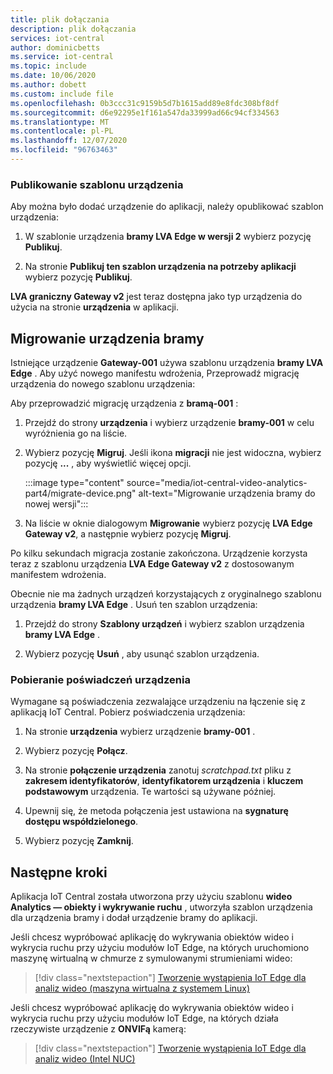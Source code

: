 ```yaml
---
title: plik dołączania
description: plik dołączania
services: iot-central
author: dominicbetts
ms.service: iot-central
ms.topic: include
ms.date: 10/06/2020
ms.author: dobett
ms.custom: include file
ms.openlocfilehash: 0b3ccc31c9159b5d7b1615add89e8fdc308bf8df
ms.sourcegitcommit: d6e92295e1f161a547da33999ad66c94cf334563
ms.translationtype: MT
ms.contentlocale: pl-PL
ms.lasthandoff: 12/07/2020
ms.locfileid: "96763463"
---
```

### <a name="publish-the-device-template"></a>Publikowanie szablonu urządzenia

Aby można było dodać urządzenie do aplikacji, należy opublikować szablon urządzenia:

1. W szablonie urządzenia **bramy LVA Edge w wersji 2** wybierz pozycję **Publikuj**.

1. Na stronie **Publikuj ten szablon urządzenia na potrzeby aplikacji** wybierz pozycję **Publikuj**.

**LVA graniczny Gateway v2** jest teraz dostępna jako typ urządzenia do użycia na stronie **urządzenia** w aplikacji.

## <a name="migrate-the-gateway-device"></a>Migrowanie urządzenia bramy

Istniejące urządzenie **Gateway-001** używa szablonu urządzenia **bramy LVA Edge** . Aby użyć nowego manifestu wdrożenia, Przeprowadź migrację urządzenia do nowego szablonu urządzenia:

Aby przeprowadzić migrację urządzenia z **bramą-001** :

1. Przejdź do strony **urządzenia** i wybierz urządzenie **bramy-001** w celu wyróżnienia go na liście.

1. Wybierz pozycję **Migruj**. Jeśli ikona **migracji** nie jest widoczna, wybierz pozycję **...** , aby wyświetlić więcej opcji.

    :::image type="content" source="media/iot-central-video-analytics-part4/migrate-device.png" alt-text="Migrowanie urządzenia bramy do nowej wersji":::

1. Na liście w oknie dialogowym **Migrowanie** wybierz pozycję **LVA Edge Gateway v2**, a następnie wybierz pozycję **Migruj**.

Po kilku sekundach migracja zostanie zakończona. Urządzenie korzysta teraz z szablonu urządzenia **LVA Edge Gateway v2** z dostosowanym manifestem wdrożenia.

Obecnie nie ma żadnych urządzeń korzystających z oryginalnego szablonu urządzenia **bramy LVA Edge** . Usuń ten szablon urządzenia:

1. Przejdź do strony **Szablony urządzeń** i wybierz szablon urządzenia **bramy LVA Edge** .

1. Wybierz pozycję **Usuń** , aby usunąć szablon urządzenia.

### <a name="get-the-device-credentials"></a>Pobieranie poświadczeń urządzenia

Wymagane są poświadczenia zezwalające urządzeniu na łączenie się z aplikacją IoT Central. Pobierz poświadczenia urządzenia:

1. Na stronie **urządzenia** wybierz urządzenie **bramy-001** .

1. Wybierz pozycję **Połącz**.

1. Na stronie **połączenie urządzenia** zanotuj *scratchpad.txt* pliku z **zakresem identyfikatorów**, **identyfikatorem urządzenia** i **kluczem podstawowym** urządzenia. Te wartości są używane później.

1. Upewnij się, że metoda połączenia jest ustawiona na **sygnaturę dostępu współdzielonego**.

1. Wybierz pozycję **Zamknij**.

## <a name="next-steps"></a>Następne kroki

Aplikacja IoT Central została utworzona przy użyciu szablonu **wideo Analytics — obiekty i wykrywanie ruchu** , utworzyła szablon urządzenia dla urządzenia bramy i dodał urządzenie bramy do aplikacji.

Jeśli chcesz wypróbować aplikację do wykrywania obiektów wideo i wykrycia ruchu przy użyciu modułów IoT Edge, na których uruchomiono maszynę wirtualną w chmurze z symulowanymi strumieniami wideo:

> [!div class="nextstepaction"]
> [Tworzenie wystąpienia IoT Edge dla analiz wideo (maszyna wirtualna z systemem Linux)](../articles/iot-central/retail/tutorial-video-analytics-iot-edge-vm.md)

Jeśli chcesz wypróbować aplikację do wykrywania obiektów wideo i wykrycia ruchu przy użyciu modułów IoT Edge, na których działa rzeczywiste urządzenie z **ONVIFą** kamerą:

> [!div class="nextstepaction"]
> [Tworzenie wystąpienia IoT Edge dla analiz wideo (Intel NUC)](../articles/iot-central/retail/tutorial-video-analytics-iot-edge-nuc.md)
